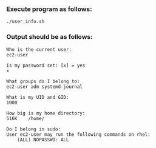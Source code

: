 ### Execute program as follows:
`./user_info.sh`

### Output should be as follows:
```
Who is the current user:
ec2-user
```
```
Is my password set: [x] = yes
x
```
```
What groups do I belong to:
ec2-user adm systemd-journal
```
```
What is my UID and GID:
1000
```
```
How big is my home directory:
516K	/home/
```
```
Do I belong in sudo:
User ec2-user may run the following commands on rhel:
    (ALL) NOPASSWD: ALL
```
